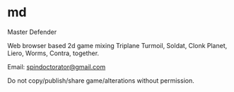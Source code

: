 # md
Master Defender

Web browser based 2d game mixing Triplane Turmoil, Soldat, Clonk Planet, Liero, Worms, Contra, together.

Email: spindoctorator@gmail.com

Do not copy/publish/share game/alterations without permission.
